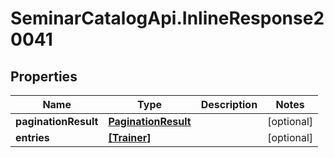 # SeminarCatalogApi.InlineResponse20041

## Properties
Name | Type | Description | Notes
------------ | ------------- | ------------- | -------------
**paginationResult** | [**PaginationResult**](PaginationResult.md) |  | [optional] 
**entries** | [**[Trainer]**](Trainer.md) |  | [optional] 



